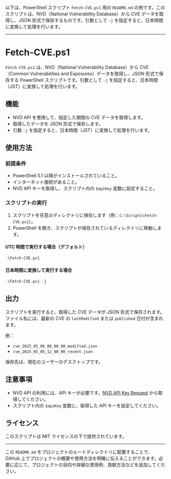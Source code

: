 以下は、PowerShell スクリプト `Fetch-CVE.ps1` 用の `README.md` の例です。このスクリプトは、NVD（National Vulnerability Database）から CVE データを取得し、JSON 形式で保存するものです。引数として `-j` を指定すると、日本時間に変換して処理を行います。

---

# Fetch-CVE.ps1

`Fetch-CVE.ps1` は、NVD（National Vulnerability Database）から CVE（Common Vulnerabilities and Exposures）データを取得し、JSON 形式で保存する PowerShell スクリプトです。引数として `-j` を指定すると、日本時間（JST）に変換して処理を行います。

## 機能

* NVD API を使用して、指定した期間の CVE データを取得します。
* 取得したデータを JSON 形式で保存します。
* 引数 `-j` を指定すると、日本時間（JST）に変換して処理を行います。

## 使用方法

### 前提条件

* PowerShell 5.1 以降がインストールされていること。
* インターネット接続があること。
* NVD API キーを取得し、スクリプト内の `$apiKey` 変数に設定すること。

### スクリプトの実行

1. スクリプトを任意のディレクトリに保存します（例：`C:\Scripts\Fetch-CVE.ps1`）。
2. PowerShell を開き、スクリプトが保存されているディレクトリに移動します。

#### UTC 時間で実行する場合（デフォルト）

```powershell
.\Fetch-CVE.ps1
```

#### 日本時間に変換して実行する場合

```powershell
.\Fetch-CVE.ps1 -j
```

## 出力

スクリプトを実行すると、取得した CVE データが JSON 形式で保存されます。ファイル名には、最新の CVE の `lastModified` または `published` 日付が含まれます。

例：

* `cve_2025_05_06_08_00_00_modified.json`
* `cve_2025_05_05_12_00_00_recent.json`

保存先は、現在のユーザーのデスクトップです。

## 注意事項

* NVD API の利用には、API キーが必要です。[NVD API Key Request](https://nvd.nist.gov/developers/request-an-api-key) から取得してください。
* スクリプト内の `$apiKey` 変数に、取得した API キーを設定してください。

## ライセンス

このスクリプトは MIT ライセンスの下で提供されています。

---

この `README.md` をプロジェクトのルートディレクトリに配置することで、GitHub 上でプロジェクトの概要や使用方法を明確に伝えることができます。必要に応じて、プロジェクトの目的や詳細な使用例、貢献方法などを追加してください。
